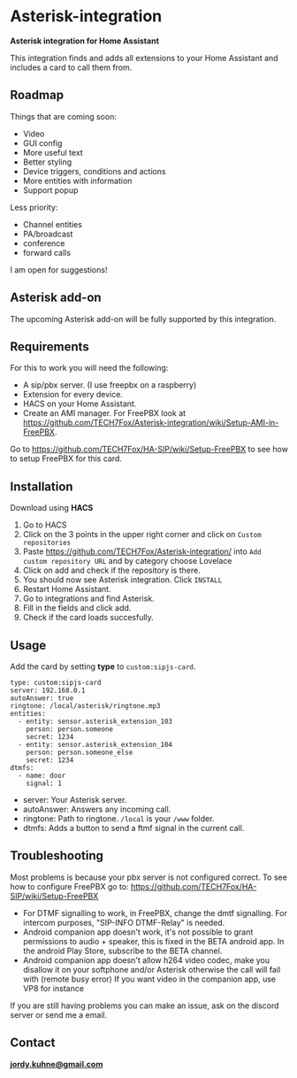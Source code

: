 # Asterisk-integration
**Asterisk integration for Home Assistant**

This integration finds and adds all extensions to your Home Assistant and includes a card to call them from.

## Roadmap
Things that are coming soon:
* Video
* GUI config
* More useful text
* Better styling
* Device triggers, conditions and actions
* More entities with information
* Support popup

Less priority:
* Channel entities
* PA/broadcast
* conference
* forward calls

I am open for suggestions!

## Asterisk add-on

The upcoming Asterisk add-on will be fully supported by this integration.

## Requirements
For this to work you will need the following:
* A sip/pbx server. (I use freepbx on a raspberry)
* Extension for every device.
* HACS on your Home Assistant.
* Create an AMI manager. For FreePBX look at https://github.com/TECH7Fox/Asterisk-integration/wiki/Setup-AMI-in-FreePBX.


Go to https://github.com/TECH7Fox/HA-SIP/wiki/Setup-FreePBX to see how to setup FreePBX for this card.

## Installation
Download using **HACS**
 1. Go to HACS
 2. Click on the 3 points in the upper right corner and click on `Custom repositories`
 3. Paste https://github.com/TECH7Fox/Asterisk-integration/ into `Add custom repository URL` and by category choose Lovelace
 4. Click on add and check if the repository is there.
 5. You should now see Asterisk integration. Click `INSTALL`
 6. Restart Home Assistant.
 7. Go to integrations and find Asterisk.
 8. Fill in the fields and click add.
 9. Check if the card loads succesfully.

## Usage
Add the card by setting **type** to `custom:sipjs-card`.

````
type: custom:sipjs-card
server: 192.168.0.1
autoAnswer: true
ringtone: /local/asterisk/ringtone.mp3
entities:
  - entity: sensor.asterisk_extension_103
    person: person.someone
    secret: 1234
  - entity: sensor.asterisk_extension_104
    person: person.someone_else
    secret: 1234
dtmfs:
  - name: door
    signal: 1
````

- server: Your Asterisk server.
- autoAnswer: Answers any incoming call.
- ringtone: Path to ringtone. `/local` is your `/www` folder.
- dtmfs: Adds a button to send a ftmf signal in the current call.

## Troubleshooting
Most problems is because your pbx server is not configured correct.
To see how to configure FreePBX go to: https://github.com/TECH7Fox/HA-SIP/wiki/Setup-FreePBX

* For DTMF signalling to work, in FreePBX, change the dmtf signalling. For intercom purposes, "SIP-INFO DTMF-Relay" is needed.
* Android companion app doesn't work, it's not possible to grant permissions to audio + speaker, this is fixed in the BETA android app. In the android Play Store, subscribe to the BETA channel.
* Android companion app doesn't allow h264 video codec, make you disallow it on your softphone and/or Asterisk otherwise the call will fail with (remote busy error) If you want video in the companion app, use VP8 for instance


If you are still having problems you can make an issue, ask on the discord server or send me a email.

## Contact
**jordy.kuhne@gmail.com**
